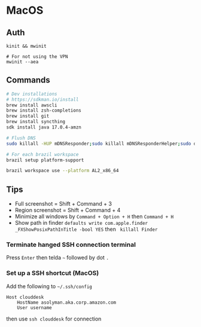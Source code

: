 # MacOS

## Auth

```shell
kinit && mwinit

# For not using the VPN
mwinit --aea
```

## Commands

```sh
# Dev installations
# https://sdkman.io/install
brew install awscli
brew install zsh-completions
brew install git
brew install syncthing
sdk install java 17.0.4-amzn

# Flush DNS
sudo killall -HUP mDNSResponder;sudo killall mDNSResponderHelper;sudo dscacheutil -flushcache

# For each brazil workspace
brazil setup platform-support

brazil workspace use --platform AL2_x86_64
```

## Tips

- Full screenshot = Shift + Command + 3
- Region screenshot = Shift + Command + 4
- Minimize all windows by `Command + Option + H` then `Command + H`
- Show path in finder `defaults write com.apple.finder _FXShowPosixPathInTitle -bool YES` then ` killall Finder`

### Terminate hanged SSH connection terminal

Press `Enter` then telda `~` followed by dot `.`

### Set up a SSH shortcut (MacOS)

Add the following to `~/.ssh/config`

```
Host clouddesk
    HostName asolyman.aka.corp.amazon.com
    User username
```

then use `ssh clouddesk` for connection